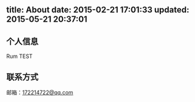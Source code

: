 title: About
date: 2015-02-21 17:01:33
updated: 2015-05-21 20:37:01
---

## 个人信息
Rum	TEST


## 联系方式

邮箱：<172214722@qq.com>